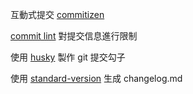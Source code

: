 
互動式提交 [commitizen](https://github.com/commitizen/cz-cli)

[commit lint](https://github.com/conventional-changelog/commitlint) 對提交信息進行限制

使用 [husky](https://github.com/typicode/husky) 製作 git 提交勾子

使用 [standard-version](https://github.com/conventional-changelog/standard-version) 生成 changelog.md